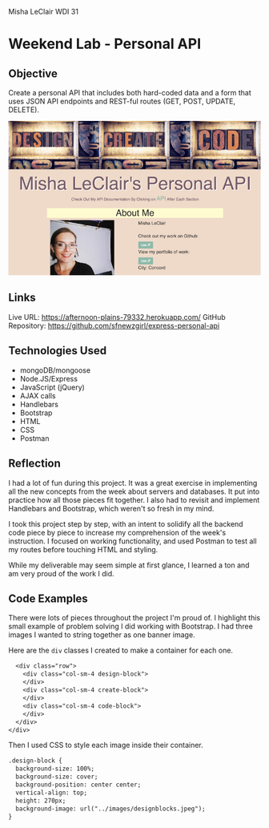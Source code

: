 Misha LeClair
WDI 31
# Weekend Lab - Personal API

## Objective

Create a personal API that includes both hard-coded data and a form that uses JSON API endpoints and REST-ful routes (GET, POST, UPDATE, DELETE).

![alt text](public/images/personal-api-screenshot.png)

## Links

Live URL:
https://afternoon-plains-79332.herokuapp.com/
GitHub Repository: https://github.com/sfnewzgirl/express-personal-api

## Technologies Used
* mongoDB/mongoose
* Node.JS/Express
* JavaScript (jQuery)
* AJAX calls
* Handlebars
* Bootstrap
* HTML
* CSS
* Postman

## Reflection

I had a lot of fun during this project. It was a great exercise in implementing all the new concepts from the week about servers and databases. It put into practice how all those pieces fit together. I also had to revisit and implement Handlebars and Bootstrap, which weren't so fresh in my mind.

I took this project step by step, with an intent to solidify all the backend code piece by piece to increase my comprehension of the week's instruction. I focused on working functionality, and used Postman to test all my routes before touching HTML and styling.

While my deliverable may seem simple at first glance, I learned a ton and am very proud of the work I did.

## Code Examples

There were lots of pieces throughout the project I'm proud of. I highlight this small example of problem solving I did working with Bootstrap. I had three images I wanted to string together as one banner image.

Here are the ```div``` classes I created to make a container for each one.

```<div class="container-fluid">
  <div class="row">
    <div class="col-sm-4 design-block">
    </div>
    <div class="col-sm-4 create-block">
    </div>
    <div class="col-sm-4 code-block">
    </div>
  </div>
</div>

```
Then I used CSS to style each image inside their container.

```
.design-block {
  background-size: 100%;
  background-size: cover;
  background-position: center center;
  vertical-align: top;
  height: 270px;
  background-image: url("../images/designblocks.jpeg");
}
```
